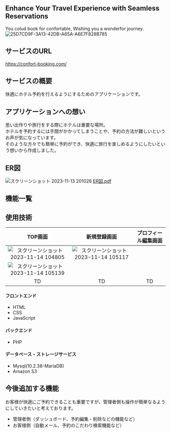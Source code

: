 ## Enhance Your Travel Experience with Seamless Reservations
You colud book for confortable, Wishing you a wonderfor journey.
![25D7CD9F-3A13-42DB-A65A-A6E7F828B785](https://github.com/shobidayo/new_repository/assets/142150831/624a1278-979e-4cd1-b73e-ca76085cfb16)


## サービスのURL
https://confort-booking.com/

## サービスの概要
快適にホテル予約を行えるようにするためのアプリケーションです。

## アプリケーションへの想い
思い出作りや旅行をする際にホテルは重要な場所。  
ホテルを予約するには手間がかかってしまうことや、予約の方法が難しいというお声が気になっています。  
そのような方々でも簡単に予約ができ、快適に旅行を楽しめるようにしたいという想いから作成しました。


## ER図
![スクリーンショット 2023-11-13 201026](https://github.com/shobidayo/new_repository/assets/142150831/8d27762a-e8a1-432e-95e0-02ab50db7696)
[ER図.pdf](https://github.com/shobidayo/new_repository/files/13334140/ER.pdf)

## 機能一覧

## 使用技術
| TOP画面  | 新規登録画面 | プロフィール編集画面 |
| :---: | :---: | :---: |
| ![スクリーンショット 2023-11-14 104805](https://github.com/shobidayo/new_repository/assets/142150831/e8e58352-ef36-433c-96cd-25d21bd8111a) | ![スクリーンショット 2023-11-14 105117](https://github.com/shobidayo/new_repository/assets/142150831/55ae4a66-4752-4203-817e-251bb23b4bdf)
 | ![スクリーンショット 2023-11-14 105139](https://github.com/shobidayo/new_repository/assets/142150831/0c8336c5-0caf-4469-a887-668de8cd8508) |
| TD | TD | TD |

#### フロントエンド
- HTML
- CSS
- JavaScript
#### バックエンド
- PHP 
#### データベース・ストレージサービス
- Mysql(10.2.38-MariaDB)
- Amazon S3

## 今後追加する機能
お客様が快適にご予約できることも重要ですが、管理者側も操作が簡単なるようにしていきたいと考えております。

- 管理者側（ダッシュボード、予約編集・削除などの機能など）
- お客様側（自動メール、予約のこだわり検索機能など）